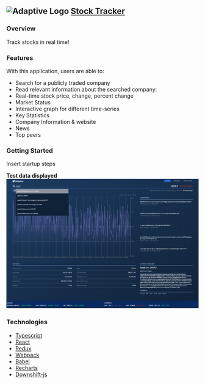 ## ![Adaptive Logo](https://weareadaptive.com/wp-content/themes/bh-core/assets/images/favicons/favicon-32x32.png) [Stock Tracker](https://rafgarciaa.github.io/StockTracker-2/)

### Overview

Track stocks in real time!

### Features

With this application, users are able to:

- Search for a publicly traded company
- Read relevant information about the searched company:
- Real-time stock price, change, percent change
- Market Status
- Interactive graph for different time-series
- Key Statistics
- Company Information & website
- News
- Top peers

### Getting Started

Insert startup steps

**Test data displayed**
![App](./assets/images/app.png)

### Technologies

- [Typescript](https://github.com/microsoft/TypeScript)
- [React](https://github.com/facebook/react)
- [Redux](https://github.com/reduxjs/redux)
- [Webpack](https://github.com/webpack)
- [Babel](https://github.com/babel/babel)
- [Recharts](https://github.com/recharts/recharts)
- [Downshift-js](https://github.com/downshift-js/downshift)
